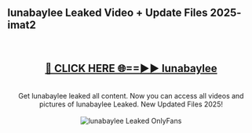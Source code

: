 <h2>lunabaylee Leaked Video + Update Files 2025- imat2</h2>
<br>
<div align="center">
<h2><a href="https://libra.edu.pl?lunabaylee" rel="nofollow">🔴 CLICK HERE 🌐==►► lunabaylee</a></h2>
<br>
Get lunabaylee leaked all content. Now you can access all videos and pictures of lunabaylee Leaked. New Updated Files 2025!
<br>
<br>
<a href="https://libra.edu.pl?lunabaylee" rel="nofollow" data-target="animated-image.originalLink"><img src="https://i.ibb.co.com/WyWwxjT/player-gif2.gif" alt="lunabaylee Leaked OnlyFans" style="max-width: 100%; display: inline-block;" data-target="animated-image.originalImage"></a>
</div>
<br>
